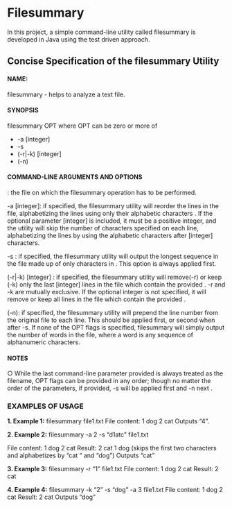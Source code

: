 # Filesummary

In this project, a simple command-line utility called filesummary is developed in Java using the test driven approach.

## Concise Specification of the filesummary Utility
#### NAME:
filesummary - helps to analyze a text file.

#### SYNOPSIS
filesummary OPT <filename>
where OPT can be zero or more of
  - -a [integer]
  - -s <string>
  - (-r|-k) <string> [integer]
  - (-n)
  
#### COMMAND-LINE ARGUMENTS AND OPTIONS
  
<filename> : the file on which the filesummary operation has to be performed.
  
-a [integer]: if specified, the filesummary utility will reorder the lines in
the file, alphabetizing the lines using only their alphabetic characters . If the
optional parameter [integer] is included, it must be a positive integer, and the
utility will skip the number of characters specified on each line, alphabetizing the
lines by using the alphabetic characters after [integer] characters.

-s <string>: if specified, the filesummary utility will output the longest
sequence in the file made up of only characters in <string> . This option is
always applied first.
  
(-r|-k) <string> [integer] : if specified, the filesummary utility will
remove(-r) or keep (-k) only the last [integer] lines in the file which contain the
provided <string> . -r and -k are mutually exclusive. If the optional integer is
not specified, it will remove or keep all lines in the file which contain the provided
<string> .
  
(-n): if specified, the filesummary utility will prepend the line number from
the original file to each line. This should be applied first, or second when after -s.
If none of the OPT flags is specified, filesummary will simply output the
number of words in the file, where a word is any sequence of alphanumeric
characters.

#### NOTES
○ While the last command-line parameter provided is always treated as the
filename, OPT flags can be provided in any order; though no matter the
order of the parameters, if provided, -s will be applied first and -n next .

### EXAMPLES OF USAGE
  **1. Example 1:**
filesummary file1.txt
File content:
1 dog
2 cat
Outputs “4”.

  **2. Example 2:**
filesummary -a 2 -s “d1atc” file1.txt

File content:
1 dog
2 cat
Result:
2 cat
1 dog
(skips the first two characters and alphabetizes by “cat “ and “dog”)
Outputs “cat”

  **3. Example 3:**
filesummary -r “1” file1.txt
File content:
1 dog
2 cat
Result:
2 cat

  **4. Example 4:**
filesummary -k “2” -s “dog” -a 3 file1.txt
File content:
1 dog
2 cat
Result:
2 cat
Outputs “dog”
